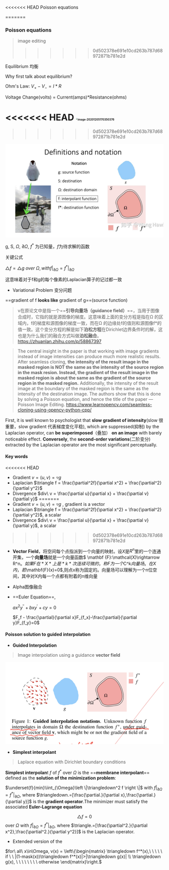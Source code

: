 <<<<<<< HEAD
Poisson equations


=======
### Poisson equations

> image editing
>>>>>>> 0d502378e691e10cd263b787d68972871b781e2d

Equilibrium 均衡

Why first talk about equilibrium?

Ohm's Law: $V_+ - V_- = I * R$

Voltage Change(volts) = Current(amps)*Resistance(ohms)

<<<<<<< HEAD
<img src="/Users/kainie/Library/Application Support/typora-user-images/image-20201205170350376.png" alt="image-20201205170350376" style="zoom:30%;" />
=======

>>>>>>> 0d502378e691e10cd263b787d68972871b781e2d

<img src="image-20201207171857103.png" alt="image-20201207171857103" style="zoom:50%;" />

g, S, $\Omega$, $\partial\Omega$, $f^*$ 为已知量，$f$为待求解的函数



关键公式

$\triangle f = \triangle g \ over \ \Omega, with f|_{\partial\Omega}=f^*|_{\partial\Omega}$

这意味着对于f和g的每个像素的Laplacian算子的记过都一致



- Variational Problem 变分问题

==gradient of f **looks like** gradient of g==(source function)

> v在原论文中是指一个==**引导向量场（guidance field）**==，当用于图像合成时，它指的就是源图像的梯度。这意味着上面的变分方程是指在Ω 的区域内，f的梯度和源图像的梯度一致，而在Ω 的边缘处f的值则和源图像f*的值一致。这个变分方程的解是如下**泊松方程**在Dirichlet边界条件时的解，这也是为什么我们的融合方式叫做**泊松融合**。https://zhuanlan.zhihu.com/p/58867397



> The central insight in the paper is that working with image gradients instead of image intensities can produce much more realistic results. After seamless cloning, **the intensity of the result image in the masked region is NOT the same as the intensity of the source region in the mask resion. Instead, the gradient of the result image in the masked region is about the same as the gradient of the source region in the masked region.** Additionally, the intensity of the result image at the boundary of the masked region is the same as the intensity of the destination image. The authors show that this is done by solving a Poisson equation, and hence the title of the paper — Poisson Image Editing. https://www.learnopencv.com/seamless-cloning-using-opencv-python-cpp/



First, it is well known to psychologist that **slow gradient of intensity**(slow 很重要，slow gradient 代表梯度变化平稳), which are suppressed(抑制) by the Laplacian operator, can **be** **superimposed**（叠加） **on an image** with barely noticeable effect. **Conversely**, the **second-order variations**(二阶变分) extracted by the Laplacian operator are the most significant perceptually.



#### Key words

<<<<<<< HEAD
- Gradient $v=(u,v)=\triangledown g$
- Laplacian $\triangle f = \frac{\partial^2f}{\partial x^2} + \frac{\partial^2}{\partial y^2}$
- Divergence $div\ v = \frac{\partial u}{\partial x} + \frac{\partial v}{\partial y}$
=======
- Gradient $v=(u,v)=\triangledown g$ , gradient is a vector
- Laplacian $\triangle f = \frac{\partial^2f}{\partial x^2} + \frac{\partial^2}{\partial y^2}$, a scalar 
- Divergence $div\ v = \frac{\partial u}{\partial x} + \frac{\partial v}{\partial y}$, a scalar
>>>>>>> 0d502378e691e10cd263b787d68972871b781e2d

- **Vector Field**，将空间每个点指派到一个向量的映射。设*X*是$R^n$里的一个连通开集，一个**向量场**就是一个向量函数$ \mathbf {F}:\mathcal(X)\rightarrow R^n$。如果F在*X*上是*k*次连续可微的，称F为一个$C^k$向量场。在X内，若$\mathbf{F}(x)=0$,则点x称为固定的。向量场可以理解为一个n位空间，其中对X内每一个点都有附着的n维向量

- Alpha图像融合

- ==Euler Equation==, 

  $ax^2y^{''} + bxy^{'} + cy=0$

  $F_f - \frac{\partial}{\partial x}F_{f_x}-\frac{\partial}{\partial y}F_{f_y}=0$

#### Poisson solution to guided interpolation

- **Guided Interpolation**

>  Image interpolation using a guidance **vector field**

<img src="IMG_D61F22290530-1.jpeg" alt="IMG_D61F22290530-1" style="zoom:50%;" />

- **Simplest interpolant**

> Laplace equation with Dirichlet boundary conditions

**Simplest interpolan**t $f$ of $f^*$ over $\Omega$   is the ==**membrane interpolant**== defined as the **solution of the minimization problem**:

$\underset{f}{min}\iint_{\Omega}\left \|\triangledown^2 f \right \|$ with $f|_{\partial\Omega}=f^*|_{\partial\Omega}$, where $\triangledown.=[\frac{\partial.}{\partial x},\frac{\partial.}{\partial y}]$ is the **gradient operator**.The minimizer must satisfy the associated **Euler-Lagrange equation**

$$\triangle f = 0$$ over $\Omega$ with $f|_{\partial\Omega}=f^*|_{\partial\Omega}$, where  $\triangle.=[\frac{\partial^2.}{\partial x^2},\frac{\partial^2.}{\partial y^2}]$ is the Laplacian operator. 

- Extended version of the 





$for\ all\ x\in\Omega, v(x) = \left\{\begin{matrix}
 \triangledown f^*(x),\ \ \ \ \ if \ \ |(1-mask(x))\triangledown f^*(x)|>|\triangledown g(x)| \\ 
 \triangledown g(x), \ \ \ \ \ \ \ \  otherwise 
\end{matrix}\right.$

 